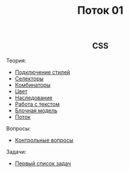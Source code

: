<div align="center">

# Поток 01

</div>

<br />

<div align="center">

## CSS

</div>

Теория:
- [Подключение стилей](./css/theory/connecting.md)
- [Селекторы](./css/theory/selectors.md)
- [Комбинаторы](./css/theory/combinators.md)
- [Цвет](./css/theory/color.md)
- [Наследование](./css/theory/inheritance.md)
- [Работа с текстом](./css/theory/text.md)
- [Блочная модель](./css/theory/box-model.md)
- [Поток](./css/theory/flow.md)

Вопросы:
- [Контрольные вопросы](./css/questions/questions-1.md)

Задачи:
- [Первый список задач](./css/tasks/task-1.md)
